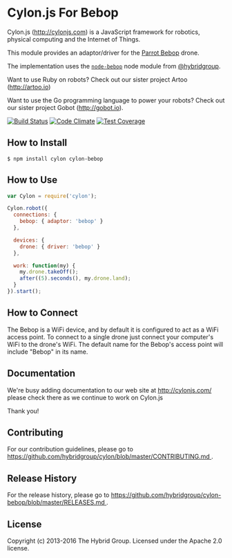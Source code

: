 # Cylon.js For Bebop

Cylon.js (http://cylonjs.com) is a JavaScript framework for robotics, physical computing and the Internet of Things.

This module provides an adaptor/driver for the [Parrot Bebop](http://www.parrot.com/products/bebop-drone/) drone.

The implementation uses the [`node-bebop`](https://github.com/hybridgroup/node-bebop) node module from [@hybridgroup](https://github.com/hybridgroup).

Want to use Ruby on robots? Check out our sister project Artoo (http://artoo.io)

Want to use the Go programming language to power your robots? Check out our sister project Gobot (http://gobot.io).

[![Build Status](https://secure.travis-ci.org/hybridgroup/cylon-bebop.png?branch=master)](http://travis-ci.org/hybridgroup/cylon-bebop) [![Code Climate](https://codeclimate.com/github/hybridgroup/cylon-bebop/badges/gpa.svg)](https://codeclimate.com/github/hybridgroup/cylon-bebop) [![Test Coverage](https://codeclimate.com/github/hybridgroup/cylon-bebop/badges/coverage.svg)](https://codeclimate.com/github/hybridgroup/cylon-bebop)

## How to Install

    $ npm install cylon cylon-bebop

## How to Use

```javascript
var Cylon = require('cylon');

Cylon.robot({
  connections: {
    bebop: { adaptor: 'bebop' }
  },

  devices: {
    drone: { driver: 'bebop' }
  },

  work: function(my) {
    my.drone.takeOff();
    after((5).seconds(), my.drone.land);
  }
}).start();
```

## How to Connect

The Bebop is a WiFi device, and by default it is configured to act as a WiFi access point. To connect to a single drone just connect your computer's WiFi to the drone's WiFi. The default name for the Bebop's access point will include "Bebop" in its name.

## Documentation

We're busy adding documentation to our web site at http://cylonjs.com/ please check there as we continue to work on Cylon.js

Thank you!

## Contributing

For our contribution guidelines, please go to [https://github.com/hybridgroup/cylon/blob/master/CONTRIBUTING.md
](https://github.com/hybridgroup/cylon/blob/master/CONTRIBUTING.md
).

## Release History

For the release history, please go to [https://github.com/hybridgroup/cylon-bebop/blob/master/RELEASES.md
](https://github.com/hybridgroup/cylon-bebop/blob/master/RELEASES.md
).

## License
Copyright (c) 2013-2016 The Hybrid Group. Licensed under the Apache 2.0 license.
